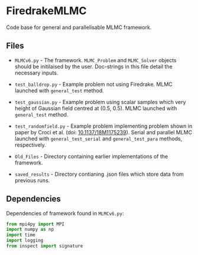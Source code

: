 # FiredrakeMLMC

Code base for general and parallelisable MLMC framework.

## Files
* <code>MLMCv6.py</code> - The framework. <code>MLMC_Problem</code> and <code>MLMC_Solver</code> objects should be 
            initilaised by the user. Doc-strings in this file detail the
            necessary inputs.

* <code>test_balldrop.py</code> - Example problem not using Firedrake. MLMC launched with
                    <code>general_test</code> method.

* <code>test_gaussian.py</code> - Example problem using scalar samples which very height
                    of Gaussian field centred at (0.5, 0.5). MLMC launched
                    with <code>general_test</code> method.

* <code>test_randomfield.py</code> - Example problem implementing problem shown in paper
                        by Croci et al. (doi: [10.1137/18M1175239](https://epubs.siam.org/doi/abs/10.1137/18M1175239?mobileUi=0)). Serial and
                        parallel MLMC launched with <code>general_test_serial</code>
                        and <code>general_test_para</code> methods, respectively.

* <code>Old_Files</code> - Directory containing earlier implementations of the framework.

* <code>saved_results</code> - Directory contianing .json files which store data from
                                previous runs.

## Dependencies 
Dependencies of framework found in <code>MLMCv6.py</code>:
```python
from mpi4py import MPI
import numpy as np
import time
import logging
from inspect import signature
```
